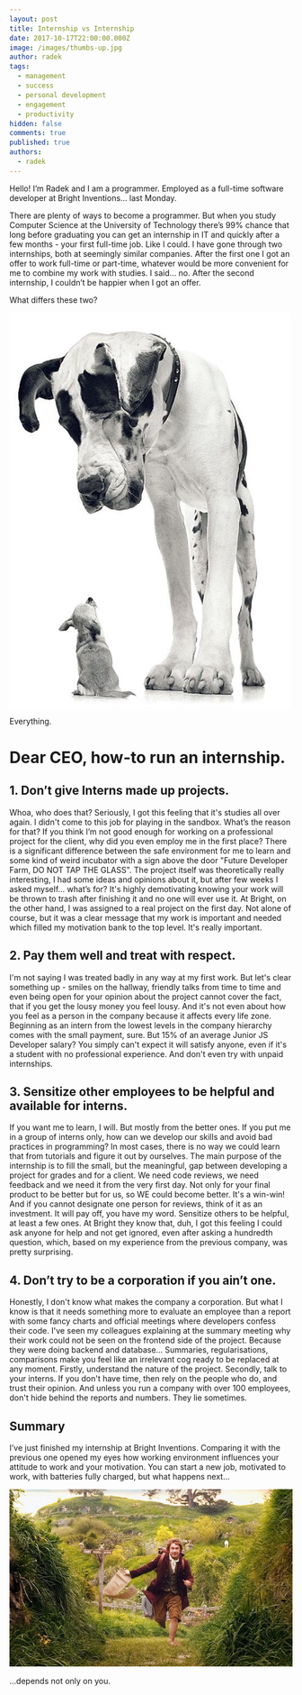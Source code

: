 ```yaml
---
layout: post
title: Internship vs Internship
date: 2017-10-17T22:00:00.000Z
image: /images/thumbs-up.jpg
author: radek
tags:
  - management
  - success
  - personal development
  - engagement
  - productivity
hidden: false
comments: true
published: true
authors:
  - radek
---
```


Hello! I’m Radek and I am a programmer. Employed as a full-time software developer at Bright Inventions… last Monday.

There are plenty of ways to become a programmer. But when you study Computer Science at the University of Technology there’s 99% chance that long before graduating you can get an internship in IT and quickly after a few months - your first full-time job. Like I could. I have gone through two internships, both at seemingly similar companies. After the first one I got an offer to work full-time or part-time, whatever would be more convenient for me to combine my work with studies. I said... no. After the second internship, I couldn’t be happier when I got an offer.

What differs these two?

![Difference](/images/internship-vs-internship/difference.jpg)

Everything.


Dear CEO, how-to run an internship.
====

1\. Don’t give Interns made up projects.
---
Whoa, who does that? Seriously, I got this feeling that it's studies all over again. I didn't come to this job for playing in the sandbox. What’s the reason for that? If you think I’m not good enough for working on a professional project for the client, why did you even employ me in the first place? There is a significant difference between the safe environment for me to learn and some kind of weird incubator with a sign above the door "Future Developer Farm, DO NOT TAP THE GLASS". The project itself was theoretically really interesting, I had some ideas and opinions about it, but after few weeks I asked myself... what’s for? It's highly demotivating knowing your work will be thrown to trash after finishing it and no one will ever use it. At Bright, on the other hand, I was assigned to a real project on the first day. Not alone of course, but it was a clear message that my work is important and needed which filled my motivation bank to the top level. It's really important.


2\. Pay them well and treat with respect.
---
I'm not saying I was treated badly in any way at my first work. But let's clear something up - smiles on the hallway, friendly talks from time to time and even being open for your opinion about the project cannot cover the fact, that if you get the lousy money you feel lousy. And it's not even about how you feel as a person in the company because it affects every life zone. Beginning as an intern from the lowest levels in the company hierarchy comes with the small payment, sure. But 15% of an average Junior JS Developer salary? You simply can't expect it will satisfy anyone, even if it's a student with no professional experience. And don't even try with unpaid internships.


3\. Sensitize other employees to be helpful and available for interns.
---
If you want me to learn, I will. But mostly from the better ones. If you put me in a group of interns only, how can we develop our skills and avoid bad practices in programming? In most cases, there is no way we could learn that from tutorials and figure it out by ourselves. The main purpose of the internship is to fill the small, but the meaningful, gap between developing a project for grades and for a client. We need code reviews, we need feedback and we need it from the very first day. Not only for your final product to be better but for us, so WE could become better. It's a win-win! And if you cannot designate one person for reviews, think of it as an investment. It will pay off, you have my word. Sensitize others to be helpful, at least a few ones. At Bright they know that, duh, I got this feeling I could ask anyone for help and not get ignored, even after asking a hundredth question, which, based on my experience from the previous company, was pretty surprising.


4\. Don’t try to be a corporation if you ain’t one.
---
Honestly, I don't know what makes the company a corporation. But what I know is that it needs something more to evaluate an employee than a report with some fancy charts and official meetings where developers confess their code. I've seen my colleagues explaining at the summary meeting why their work could not be seen on the frontend side of the project. Because they were doing backend and database... Summaries, regularisations, comparisons make you feel like an irrelevant cog ready to be replaced at any moment.
Firstly, understand the nature of the project. Secondly, talk to your interns. If you don't have time, then rely on the people who do, and trust their opinion. And unless you run a company with over 100 employees, don't hide behind the reports and numbers. They lie sometimes.


Summary
---
I’ve just finished my internship at Bright Inventions. Comparing it with the previous one opened my eyes how working environment influences your attitude to work and your motivation. You can start a new job, motivated to work, with batteries fully charged, but what happens next...

![Adventure](/images/internship-vs-internship/adventure.jpg)

...depends not only on you.
